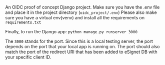 An OIDC proof of concept Django project. 
Make sure you have the .env file and place it in the project directory (```oidc_project/.env```)
Please also make sure you have a virtual env(venv) and install all the requirements on ```requirements.txt```

Finally, to run the Django app: 
    ```python manage.py runserver 3000```  

    
The ```3000``` stands for the port. Since this is a local testing server, the port depends on the port that your local app is running on. The port should also match the port of the redirect URI that has been added to eSignet DB with your specific client ID.
